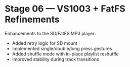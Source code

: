 # Stage 06 — VS1003 + FatFS Refinements

Enhancements to the SD/FatFS MP3 player:
- Added retry logic for SD mount
- Implemented single/double/long press gestures
- Added shuffle mode with in-place playlist reshuffle
- Improved stability during track transitions

